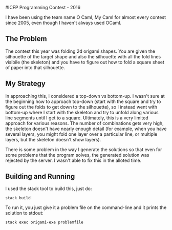 #ICFP Programming Contest - 2016

I have been using the team name O Caml, My Caml for almost every contest
since 2005, even though I haven't always used OCaml.

## The Problem
The contest this year was folding 2d origami shapes. You are given the
silhouette of the target shape and also the silhouette with all the
fold lines visibile (the skeleton) and you have to figure out how to fold
a square sheet of paper into that silhouette.

## My Strategy
In approaching this, I considered a top-down vs bottom-up. I wasn't sure
at the beginning how to approach top-down (start with the square and
try to figure out the folds to get down to the silhouette), so I instead
went with bottom-up where I start with the skeleton and try to unfold
along various line segments until I get to a square. Ultimately, this is
a very limited approach for various reasons. The number of combinations
gets very high, the skeleton doesn't have nearly enough detail (for
example, when you have several layers, you might fold one layer over
a particular line, or multiple layers, but the skeleton doesn't show
layers).

There is some problem in the way I generate the solutions so that even
for some problems that the program solves, the generated solution was
rejected by the server. I wasn't able to fix this in the alloted time.

## Building and Running
I used the stack tool to build this, just do:
```
stack build
```

To run it, you just give it a problem file on the command-line and
it prints the solution to stdout:
```
stack exec origami-exe problemfile
```
